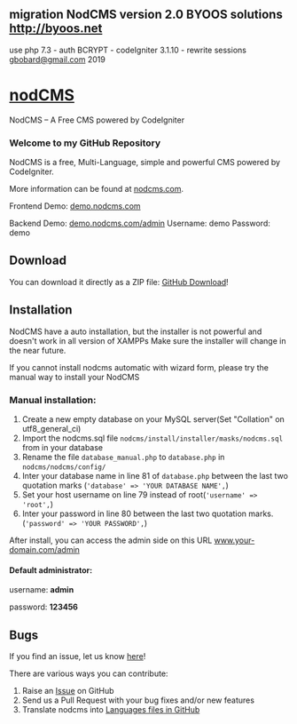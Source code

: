 ## migration NodCMS version 2.0  BYOOS solutions  http://byoos.net
use  php 7.3 - auth  BCRYPT - codeIgniter 3.1.10 - rewrite  sessions
gbobard@gmail.com   2019


# [nodCMS](http://nodcms.com) 
NodCMS – A Free CMS powered by CodeIgniter

### Welcome to my GitHub Repository

NodCMS is a free, Multi-Language, simple and powerful CMS powered by CodeIgniter.

More information can be found at [nodcms.com](http://nodcms.com/).

Frontend Demo: [demo.nodcms.com](http://demo.nodcms.com/)

Backend Demo: [demo.nodcms.com/admin](http://demo.nodcms.com/admin)
Username: demo
Password: demo

## Download ##
You can download it directly as a ZIP file: [GitHub Download](https://github.com/khodakhah/nodcms/archive/master.zip)!

## Installation ##

NodCMS have a auto installation, but the installer is not powerful and doesn't work in all version of XAMPPs
Make sure the installer will change in the near future.

If you cannot install nodcms automatic with wizard form, please try the manual way to install your NodCMS
### Manual installation:

1. Create a new empty database on your MySQL server(Set "Collation" on utf8_general_ci)
2. Import the nodcms.sql file `nodcms/install/installer/masks/nodcms.sql` from in your database
3. Rename the file `database_manual.php` to `database.php` in `nodcms/nodcms/config/`
4. Inter your database name in line 81 of `database.php` between the last two quotation marks (`'database' => 'YOUR DATABASE NAME',`)
5. Set your host username on line 79 instead of root(`'username' => 'root',`)
6. Inter your password in line 80 between the last two quotation marks.(`'password' => 'YOUR PASSWORD',`)


After install, you can access the admin side on this URL www.your-domain.com/admin

#### Default administrator:

username: <strong>admin</strong>

password: <strong>123456</strong>

## Bugs ##
If you find an issue, let us know [here](https://github.com/khodakhah/nodcms/issues/new)!


There are various ways you can contribute:

1. Raise an [Issue](https://github.com/khodakhah/nodcms/issues) on GitHub
2. Send us a Pull Request with your bug fixes and/or new features
3. Translate nodcms into [Languages files in GitHub](https://www.github.com/khodakhah/nodcms/tree/master/frontend/language)
